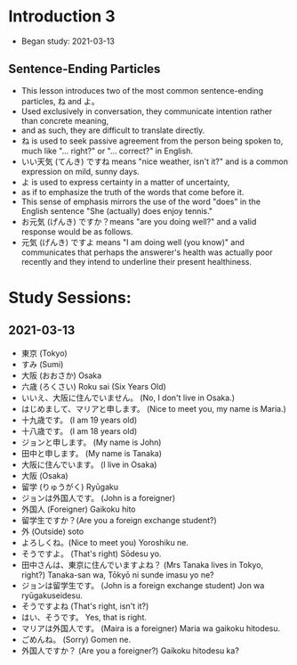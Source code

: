 # Introduction 3
* Began study: 2021-03-13

## Sentence-Ending Particles
* This lesson introduces two of the most common sentence-ending particles, ね and よ。
* Used exclusively in conversation, they communicate intention rather than concrete meaning, 
* and as such, they are difficult to translate directly.
* ね is used to seek passive agreement from the person being spoken to, much like "... right?" or "... correct?" in English.
* いい天気 (てんき) ですね means "nice weather, isn't it?" and is a common expression on mild, sunny days.
* よ is used to express certainty in a matter of uncertainty, 
* as if to emphasize the truth of the words that come before it. 
* This sense of emphasis mirrors the use of the word "does" in the English sentence "She (actually) does enjoy tennis."
* お元気 (げんき) ですか？means "are you doing well?" and a valid response would be as follows.
* 元気 (げんき) ですよ means "I am doing well (you know)" and communicates that perhaps the answerer's health was actually poor recently and they intend to underline their present healthiness.

# Study Sessions: 

## 2021-03-13
*  東京 (Tokyo)
*  すみ (Sumi) 
*  大阪  (おおさか) Osaka
*  六歳  (ろくさい) Roku sai (Six Years Old) 
* いいえ、大阪に住んでいません。 (No, I don't live in Osaka.) 
* はじめまして、マリアと申します。 (Nice to meet you, my name is Maria.) 
* 十九歳です。 (I am 19 years old) 
* 十八歳です。 (I am 18 years old) 
* ジョンと申します。 (My name is John) 
* 田中と申します。 (My name is Tanaka)
* 大阪に住んでいます。 (I live in Osaka) 
* 大阪 (Osaka) 
* 留学 (りゅうがく) Ryūgaku 
* ジョンは外国人です。 (John is a foreigner) 
* 外国人 (Foreigner) Gaikoku hito 
* 留学生ですか？(Are you a foreign exchange student?) 
* 外 (Outside) soto 
* よろしくね。(Nice to meet you) Yoroshiku ne.
* そうですよ。 (That's right) Sōdesu yo.
* 田中さんは、東京に住んでいますよね？ (Mrs Tanaka lives in Tokyo, right?) Tanaka-san wa, Tōkyō ni sunde imasu yo ne?
* ジョンは留学生です。 (John is a foreign exchange student) Jon wa ryūgakuseidesu. 
* そうですよね (That's right, isn't it?) 
* はい、そうです。 Yes, that is right. 
* マリアは外国人です。 (Maira is a foreigner) Maria wa gaikoku hitodesu.
* ごめんね。 (Sorry) Gomen ne.
* 外国人ですか？ (Are you a foreigner?) Gaikoku hitodesu ka?